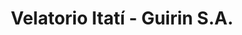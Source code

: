 ---
title: "Velatorio Itatí - Guirin S.A."
url: /posadas/velatorio-itati-guirin-s-a/
shop: Bestattungen
---